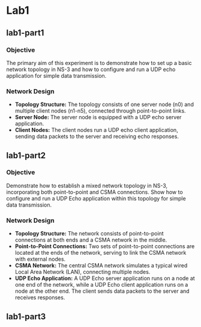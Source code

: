 # Lab1
## lab1-part1

### Objective
The primary aim of this experiment is to demonstrate how to set up a basic network topology in NS-3 and how to configure and run a UDP echo application for simple data transmission.

### Network Design
- **Topology Structure:** The topology consists of one server node (n0) and multiple client nodes (n1-n5), connected through point-to-point links.
- **Server Node:** The server node is equipped with a UDP echo server application.
- **Client Nodes:** The client nodes run a UDP echo client application, sending data packets to the server and receiving echo responses.

## lab1-part2

### Objective
Demonstrate how to establish a mixed network topology in NS-3, incorporating both point-to-point and CSMA connections.
Show how to configure and run a UDP Echo application within this topology for simple data transmission.

### Network Design
- **Topology Structure:** The network consists of point-to-point connections at both ends and a CSMA network in the middle.
- **Point-to-Point Connections:** Two sets of point-to-point connections are located at the ends of the network, serving to link the CSMA network with external nodes.
- **CSMA Network:** The central CSMA network simulates a typical wired Local Area Network (LAN), connecting multiple nodes.
- **UDP Echo Application:** A UDP Echo server application runs on a node at one end of the network, while a UDP Echo client application runs on a node at the other end. The client sends data packets to the server and receives responses.

## lab1-part3
